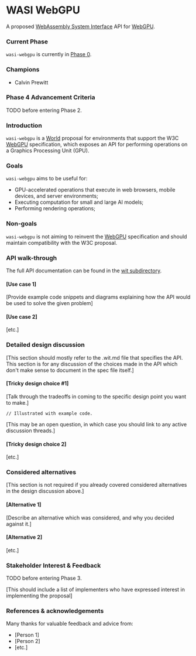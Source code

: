 # WASI WebGPU

A proposed [WebAssembly System Interface](https://github.com/WebAssembly/WASI) API for [WebGPU](https://www.w3.org/TR/webgpu/).

### Current Phase

`wasi-webgpu` is currently in [Phase 0].

[Phase 0]: https://github.com/WebAssembly/WASI/blob/main/Proposals.md#phase-0---pre-proposal-cg


### Champions

- Calvin Prewitt

### Phase 4 Advancement Criteria

TODO before entering Phase 2.

### Introduction

`wasi-webgpu` is a [World] proposal for environments that support the W3C [WebGPU](https://www.w3.org/TR/webgpu/) specification, which exposes an API for performing operations on a Graphics Processing Unit (GPU).

[World]: https://github.com/WebAssembly/component-model/blob/main/design/mvp/WIT.md#wit-worlds

### Goals

`wasi-webgpu` aims to be useful for:

 - GPU-accelerated operations that execute in web browsers, mobile devices, and server environments;
 - Executing computation for small and large AI models;
 - Performing rendering operations;

### Non-goals

`wasi-webgpu` is not aiming to reinvent the [WebGPU](https://www.w3.org/TR/webgpu/) specification and should maintain compatibility with the W3C proposal.

### API walk-through

The full API documentation can be found in the [wit subdirectory](wit).

#### [Use case 1]

[Provide example code snippets and diagrams explaining how the API would be used to solve the given problem]

#### [Use case 2]

[etc.]

### Detailed design discussion

[This section should mostly refer to the .wit.md file that specifies the API. This section is for any discussion of the choices made in the API which don't make sense to document in the spec file itself.]

#### [Tricky design choice #1]

[Talk through the tradeoffs in coming to the specific design point you want to make.]

```
// Illustrated with example code.
```

[This may be an open question, in which case you should link to any active discussion threads.]

#### [Tricky design choice 2]

[etc.]

### Considered alternatives

[This section is not required if you already covered considered alternatives in the design discussion above.]

#### [Alternative 1]

[Describe an alternative which was considered, and why you decided against it.]

#### [Alternative 2]

[etc.]

### Stakeholder Interest & Feedback

TODO before entering Phase 3.

[This should include a list of implementers who have expressed interest in implementing the proposal]

### References & acknowledgements

Many thanks for valuable feedback and advice from:

- [Person 1]
- [Person 2]
- [etc.]
